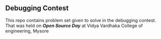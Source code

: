 ## Debugging Contest 
This repo contains problem set given to solve in the debugging contest.
That was held on ***Open Source Day*** at Vidya Vardhaka College of engineering, Mysore
